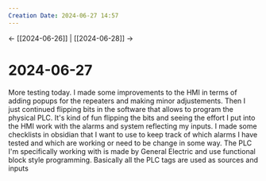 ```yaml
---
Creation Date: 2024-06-27 14:57
---
```


<- [[2024-06-26]] | [[2024-06-28]]  ->

# 2024-06-27
More testing today.  I made some improvements to the HMI in terms of adding popups for the repeaters and making minor adjustements. Then I just continued flipping bits in the software that allows to program the physical PLC. It's kind of fun flipping the bits and seeing the effort I put into the HMI work with the alarms and system reflecting my inputs. I made some checklists in obsidian that I want to use to keep track of which alarms I have tested and which are working or need to be change in some way. The PLC I'm specifically working with is made by General Electric and use functional block style programming. Basically all the PLC tags are used as sources and inputs